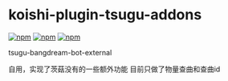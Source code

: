# koishi-plugin-tsugu-addons

[![npm](https://img.shields.io/npm/v/koishi-plugin-tsugu-addons?style=flat-square)](https://www.npmjs.com/package/koishi-plugin-tsugu-addons) [![npm](https://img.shields.io/npm/l/koishi-plugin-tsugu-addons?style=flat-square)](https://www.npmjs.com/package/koishi-plugin-tsugu-addons) [![npm](https://img.shields.io/npm/dt/koishi-plugin-tsugu-addons?style=flat-square)](https://www.npmjs.com/package/koishi-plugin-tsugu-addons)

tsugu-bangdream-bot-external

自用，实现了茨菇没有的一些额外功能
目前只做了物量查曲和查曲id

